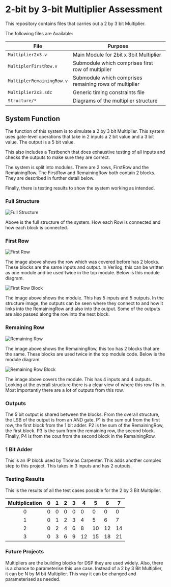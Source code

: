 # 2-bit by 3-bit Multiplier Assessment

This repository contains files that carries out a 2 by 3 bit Multiplier.

The following files are Available:

| File | Purpose |
| ---  | --- |
| `Multiplier2x3.v`         | Main Module for 2bit x 3bit Multiplier |
| `MultiplerFirstRow.v`     | Submodule which comprises first row of multiplier |
| `MultiplerRemainingRow.v` | Submodule which comprises remaining rows of multiplier |
| `Multiplier2x3.sdc`       | Generic timing constraints file |
| `Structure/*`             | Diagrams of the multiplier structure |

## System Function

The function of this system is to simulate a 2 by 3 bit Multiplier. This system uses gate-level operations that take in 2 inputs a 2 bit value and a 3 bit value. The output is a 5 bit value. 

This also includes a Testbench that does exhaustive testing of all inputs and checks the outputs to make sure they are correct. 

The system is split into modules. There are 2 rows, FirstRow and the RemainingRow. The FirstRow and RemainingRow both contain 2 blocks. They are described in further detail below. 

Finally, there is testing results to show the system working as intended.

### Full Structure

![Full Structure](/Structure/fullstructure.jpg "Full Structure")

Above is the full structure of the system. How each Row is connected and how each block is connected. 

### First Row 

![First Row](/Structure/firstblockrow.jpg "First Row")

The image above shows the row which was covered before has 2 blocks. These blocks are the same inputs and output. In Verilog, this can be written as one module and be used twice in the top module. Below is this module diagram.

![First Row Block](/Structure/firstrow.jpg "First Row Block")

The image above shows the module. This has 5 inputs and 5 outputs. In the structure image, the outputs can be seen where they connect to and how it links into the RemainingRow and also into the output. Some of the outputs are also passed along the row into the next block.

### Remaining Row

![Remaining Row](/Structure/remainingblockrow.jpg "Remaining Row")

The image above shows the RemainingRow, this too has 2 blocks that are the same. These blocks are used twice in the top module code. Below is the module diagram.

![Remaining Row Block](/Structure/remainingrow.jpg "Remaining Row Block")

The image above covers the module. This has 4 inputs and 4 outputs. Looking at the overall structure there is a clear view of where this row fits in. Most importantly there are a lot of outputs from this row.

### Outputs

The 5 bit output is shared between the blocks. From the overall structure, the LSB of the output is from an AND gate. P1 is the sum out from the first row, the first block from the 1 bit adder. P2 is the sum of the RemainingRow, the first block. P3 is the sum from the remaining row, the second block. Finally, P4 is from the cout from the second block in the RemainingRow.

### 1 Bit Adder

This is an IP block used by Thomas Carpenter. This adds another complex step to this project. This takes in 3 inputs and has 2 outputs. 

### Testing Results

This is the results of all the test cases possible for the 2 by 3 Bit Multiplier.

| Multiplication | 0 | 1 | 2 | 3 | 4 | 5 | 6 | 7 |
| :-----:  | --- | --- | --- | --- | --- | --- | --- | --- |
|0|0|0|0|0|0|0|0|0|
|1|0|1|2|3|4|5|6|7|
|2|0|2|4|6|8|10|12|14|
|3|0|3|6|9|12|15|18|21|

### Future Projects

Multipliers are the building blocks for DSP they are used widely. Also, there is a chance to parameterise this use case. Instead of a 2 by 3 Bit Multiplier, it can be N by M bit Multiplier. This way it can be changed and parameterised as needed.
